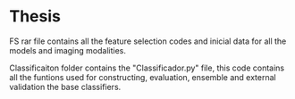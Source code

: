 # Thesis

FS rar file contains all the feature selection codes and inicial data for all the models and imaging modalities.

Classificaiton folder contains the "Classificador.py" file, this code contains all the funtions used for constructing, evaluation, ensemble and external validation the base classifiers.
